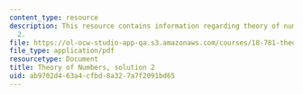 ```yaml
---
content_type: resource
description: This resource contains information regarding theory of numbers, solution
  2.
file: https://ol-ocw-studio-app-qa.s3.amazonaws.com/courses/18-781-theory-of-numbers-spring-2012/ab9702d463a4cfbd8a327a7f2091bd65_MIT18_781S12_pset2sol.pdf
file_type: application/pdf
resourcetype: Document
title: Theory of Numbers, solution 2
uid: ab9702d4-63a4-cfbd-8a32-7a7f2091bd65
---
```

